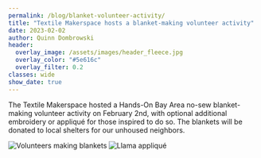 ```yaml
---
permalink: /blog/blanket-volunteer-activity/
title: "Textile Makerspace hosts a blanket-making volunteer activity"
date: 2023-02-02
author: Quinn Dombrowski
header:
  overlay_image: /assets/images/header_fleece.jpg
  overlay_color: "#5e616c"
  overlay_filter: 0.2
classes: wide
show_date: true
---
```


The Textile Makerspace hosted a Hands-On Bay Area no-sew blanket-making volunteer activity on February 2nd, with optional additional embroidery or appliqué for those inspired to do so. The blankets will be donated to local shelters for our unhoused neighbors.

![Volunteers making blankets](/assets/images/blog_blanketmaking.jpg)
![Llama appliqué](/assets/images/blog_llamaapplique.jpg)